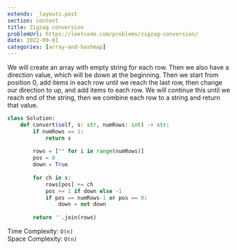 ```yaml
---
extends: _layouts.post
section: content
title: Zigzag conversion
problemUrl: https://leetcode.com/problems/zigzag-conversion/
date: 2022-09-01
categories: [array-and-hashmap]
---
```


We will create an array with empty string for each row. Then we also have a direction value, which will be down at the beginning. Then we start from position 0, add items in each row until we reach the last row, then change our direction to up, and add items to each row. We will continue this until we reach end of the string, then we combine each row to a string and return that value.

```python
class Solution:
    def convert(self, s: str, numRows: int) -> str:
        if numRows == 1:
            return s
        
        rows = ["" for i in range(numRows)]
        pos = 0
        down = True
        
        for ch in s:
            rows[pos] += ch
            pos += 1 if down else -1
            if pos == numRows-1 or pos == 0:
                down = not down
        
        return ''.join(rows)
```

Time Complexity: `O(n)` <br/>
Space Complexity: `O(n)`